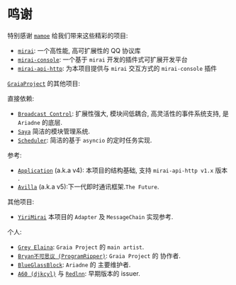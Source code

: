 # 鸣谢

特别感谢 [`mamoe`](https://github.com/mamoe) 给我们带来这些精彩的项目:

- [`mirai`](https://github.com/mamoe/mirai): 一个高性能, 高可扩展性的 QQ 协议库
- [`mirai-console`](https://github.com/mamoe/mirai-console): 一个基于 `mirai` 开发的插件式可扩展开发平台
- [`mirai-api-http`](https://github.com/project-mirai/mirai-api-http): 为本项目提供与 `mirai` 交互方式的 `mirai-console` 插件

[`GraiaProject`](https://github.com/GraiaProject) 的其他项目:

直接依赖:

- [`Broadcast Control`](https://github.com/GraiaProject/BroadcastControl): 扩展性强大, 模块间低耦合, 高灵活性的事件系统支持, 是 `Ariadne` 的底层.
- [`Saya`](https://github.com/GraiaProject/Saya) 简洁的模块管理系统.
- [`Scheduler`](https://github.com/GraiaProject/Scheduler): 简洁的基于 `asyncio` 的定时任务实现.

参考:

- [`Application`](https://github.com/GraiaProject/Application/) (a.k.a v4): 本项目的结构基础, 支持 `mirai-api-http v1.x` 版本 .
- [`Avilla`](https://github.com/GraiaProject/Avilla/) (a.k.a v5):下一代即时通讯框架.`The Future`.

其他项目:

- [`YiriMirai`](https://github.com/YiriMiraiProject/YiriMirai/) 本项目的 `Adapter` 及 `MessageChain` 实现参考.

个人:

- [`Grey Elaina`](https://github.com/GreyElaina): `Graia Project` 的 `main artist`.
- [`Bryan不可思议 (ProgramRipper)`](https://github.com/ProgramRipper): `Graia Project` 的 协作者.
- [`BlueGlassBlock`](https://github.com/BlueGlassBlock): `Ariadne` 的 主要维护者.
- [`A60 (djkcyl)`](https://github.com/djkcyl) 与 [`Redlnn`](https://github.com/Redlnn): 早期版本的 issuer.
